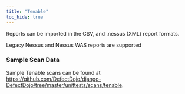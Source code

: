 ```yaml
---
title: "Tenable"
toc_hide: true
---
```

Reports can be imported in the CSV, and .nessus (XML) report formats.

Legacy Nessus and Nessus WAS reports are supported

### Sample Scan Data
Sample Tenable scans can be found at https://github.com/DefectDojo/django-DefectDojo/tree/master/unittests/scans/tenable.